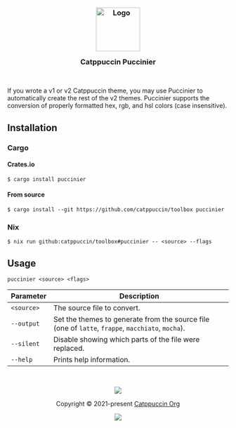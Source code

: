 <h3 align="center">
  <img src="https://raw.githubusercontent.com/catppuccin/catppuccin/main/assets/logos/exports/1544x1544_circle.png" width="100" alt="Logo"/><br/>
  <img src="https://raw.githubusercontent.com/catppuccin/catppuccin/main/assets/misc/transparent.png" height="30" width="0px"/>
  Catppuccin Puccinier
  <img src="https://raw.githubusercontent.com/catppuccin/catppuccin/main/assets/misc/transparent.png" height="30" width="0px"/>
</h3>

&nbsp;

If you wrote a v1 or v2 Catppuccin theme, you may use Puccinier to automatically create the rest of the v2 themes. Puccinier supports the conversion of properly formatted hex, rgb, and hsl colors (case insensitive).

## Installation

### Cargo

#### Crates.io

```console
$ cargo install puccinier
```

#### From source

```console
$ cargo install --git https://github.com/catppuccin/toolbox puccinier
```

### Nix

```console
$ nix run github:catppuccin/toolbox#puccinier -- <source> --flags
```

## Usage

```
puccinier <source> <flags>
```

| Parameter  | Description                                                                                       |
| ---------- | ------------------------------------------------------------------------------------------------- |
| `<source>` | The source file to convert.                                                                       |
| `--output` | Set the themes to generate from the source file (one of `latte`, `frappe`, `macchiato`, `mocha`). |
| `--silent` | Disable showing which parts of the file were replaced.                                            |
| `--help`   | Prints help information.                                                                          |

&nbsp;

<p align="center"><img src="https://raw.githubusercontent.com/catppuccin/catppuccin/main/assets/footers/gray0_ctp_on_line.svg?sanitize=true" /></p>
<p align="center">Copyright &copy; 2021-present <a href="https://github.com/catppuccin" target="_blank">Catppuccin Org</a>
<p align="center"><a href="https://github.com/catppuccin/catppuccin/blob/main/LICENSE"><img src="https://img.shields.io/static/v1.svg?style=for-the-badge&label=License&message=MIT&logoColor=d9e0ee&colorA=302d41&colorB=b7bdf8"/></a></p>
